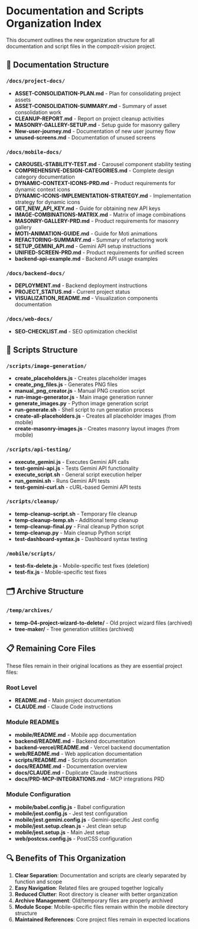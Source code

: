 # Documentation and Scripts Organization Index

This document outlines the new organization structure for all documentation and script files in the compozit-vision project.

## 📁 Documentation Structure

### `/docs/project-docs/`
- **ASSET-CONSOLIDATION-PLAN.md** - Plan for consolidating project assets
- **ASSET-CONSOLIDATION-SUMMARY.md** - Summary of asset consolidation work  
- **CLEANUP-REPORT.md** - Report on project cleanup activities
- **MASONRY-GALLERY-SETUP.md** - Setup guide for masonry gallery
- **New-user-journey.md** - Documentation of new user journey flow
- **unused-screens.md** - Documentation of unused screens

### `/docs/mobile-docs/`
- **CAROUSEL-STABILITY-TEST.md** - Carousel component stability testing
- **COMPREHENSIVE-DESIGN-CATEGORIES.md** - Complete design category documentation
- **DYNAMIC-CONTEXT-ICONS-PRD.md** - Product requirements for dynamic context icons
- **DYNAMIC-ICONS-IMPLEMENTATION-STRATEGY.md** - Implementation strategy for dynamic icons
- **GET_NEW_API_KEY.md** - Guide for obtaining new API keys
- **IMAGE-COMBINATIONS-MATRIX.md** - Matrix of image combinations
- **MASONRY-GALLERY-PRD.md** - Product requirements for masonry gallery
- **MOTI-ANIMATION-GUIDE.md** - Guide for Moti animations
- **REFACTORING-SUMMARY.md** - Summary of refactoring work
- **SETUP_GEMINI_API.md** - Gemini API setup instructions
- **UNIFIED-SCREEN-PRD.md** - Product requirements for unified screen
- **backend-api-example.md** - Backend API usage examples

### `/docs/backend-docs/`
- **DEPLOYMENT.md** - Backend deployment instructions
- **PROJECT_STATUS.md** - Current project status
- **VISUALIZATION_README.md** - Visualization components documentation

### `/docs/web-docs/`
- **SEO-CHECKLIST.md** - SEO optimization checklist

## 🔧 Scripts Structure

### `/scripts/image-generation/`
- **create_placeholders.js** - Creates placeholder images
- **create_png_files.js** - Generates PNG files
- **manual_png_creator.js** - Manual PNG creation script
- **run-image-generator.js** - Main image generation runner
- **generate_images.py** - Python image generation script
- **run-generate.sh** - Shell script to run generation process
- **create-all-placeholders.js** - Creates all placeholder images (from mobile)
- **create-masonry-images.js** - Creates masonry layout images (from mobile)

### `/scripts/api-testing/`
- **execute_gemini.js** - Executes Gemini API calls
- **test-gemini-api.js** - Tests Gemini API functionality
- **execute_script.sh** - General script execution helper
- **run_gemini.sh** - Runs Gemini API tests
- **test-gemini-curl.sh** - cURL-based Gemini API tests

### `/scripts/cleanup/`
- **temp-cleanup-script.sh** - Temporary file cleanup
- **temp-cleanup-temp.sh** - Additional temp cleanup
- **temp-cleanup-final.py** - Final cleanup Python script
- **temp-cleanup.py** - Main cleanup Python script
- **test-dashboard-syntax.js** - Dashboard syntax testing

### `/mobile/scripts/`
- **test-fix-delete.js** - Mobile-specific test fixes (deletion)
- **test-fix.js** - Mobile-specific test fixes

## 🗂️ Archive Structure

### `/temp/archives/`
- **temp-04-project-wizard-to-delete/** - Old project wizard files (archived)
- **tree-maker/** - Tree generation utilities (archived)

## 📋 Remaining Core Files

These files remain in their original locations as they are essential project files:

### Root Level
- **README.md** - Main project documentation
- **CLAUDE.md** - Claude Code instructions

### Module READMEs  
- **mobile/README.md** - Mobile app documentation
- **backend/README.md** - Backend documentation
- **backend-vercel/README.md** - Vercel backend documentation
- **web/README.md** - Web application documentation
- **scripts/README.md** - Scripts documentation
- **docs/README.md** - Documentation overview
- **docs/CLAUDE.md** - Duplicate Claude instructions
- **docs/PRD-MCP-INTEGRATIONS.md** - MCP integrations PRD

### Module Configuration
- **mobile/babel.config.js** - Babel configuration
- **mobile/jest.config.js** - Jest test configuration
- **mobile/jest.gemini.config.js** - Gemini-specific Jest config
- **mobile/jest.setup.clean.js** - Jest clean setup
- **mobile/jest.setup.js** - Main Jest setup
- **web/postcss.config.js** - PostCSS configuration

## 🔍 Benefits of This Organization

1. **Clear Separation**: Documentation and scripts are clearly separated by function and scope
2. **Easy Navigation**: Related files are grouped together logically
3. **Reduced Clutter**: Root directory is cleaner with better organization
4. **Archive Management**: Old/temporary files are properly archived
5. **Module Scope**: Mobile-specific files remain within the mobile directory structure
6. **Maintained References**: Core project files remain in expected locations